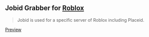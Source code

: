 ## Jobid Grabber for [Roblox](https://roblox.com/)
> Jobid is used for a specific server of Roblox including Placeid.

[Preview](https://github.com/mengdeveloper/rbxjobidgrabber/assets/53615275/7d3c8dd9-b60a-4553-a689-931d38fc4cad)
